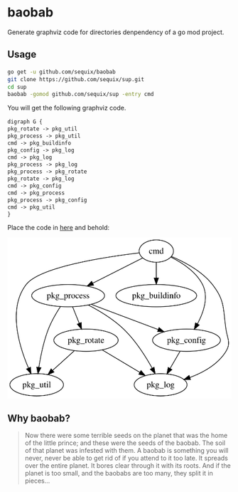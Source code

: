# baobab
Generate graphviz code for directories denpendency of a go mod project.  

## Usage

```bash
go get -u github.com/sequix/baobab
git clone https://github.com/sequix/sup.git
cd sup
baobab -gomod github.com/sequix/sup -entry cmd
```

You will get the following graphviz code.

```graphviz
digraph G {
pkg_rotate -> pkg_util
pkg_process -> pkg_util
cmd -> pkg_buildinfo
pkg_config -> pkg_log
cmd -> pkg_log
pkg_process -> pkg_log
pkg_process -> pkg_rotate
pkg_rotate -> pkg_log
cmd -> pkg_config
cmd -> pkg_process
pkg_process -> pkg_config
cmd -> pkg_util
}
```

Place the code in [here](https://dreampuf.github.io/GraphvizOnline) and behold:

![example.svg](./example.svg)

## Why baobab?

> Now there were some terrible seeds on the planet that was the home of the
> little prince; and these were the seeds of the baobab. The soil of that planet
> was infested with them. A baobab is something you will never, never be able
> to get rid of if you attend to it too late. It spreads over the entire planet. It
> bores clear through it with its roots. And if the planet is too small, and the
> baobabs are too many, they split it in pieces...
